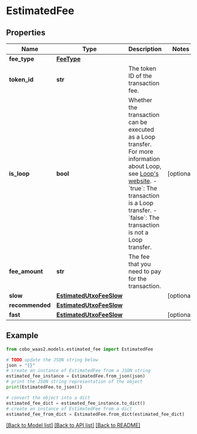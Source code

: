 # EstimatedFee


## Properties

Name | Type | Description | Notes
------------ | ------------- | ------------- | -------------
**fee_type** | [**FeeType**](FeeType.md) |  | 
**token_id** | **str** | The token ID of the transaction fee. | 
**is_loop** | **bool** | Whether the transaction can be executed as a Loop transfer. For more information about Loop, see [Loop&#39;s website](https://loop.top/). - &#x60;true&#x60;: The transaction is a Loop transfer. - &#x60;false&#x60;: The transaction is not a Loop transfer.  | [optional] 
**fee_amount** | **str** | The fee that you need to pay for the transaction. | 
**slow** | [**EstimatedUtxoFeeSlow**](EstimatedUtxoFeeSlow.md) |  | [optional] 
**recommended** | [**EstimatedUtxoFeeSlow**](EstimatedUtxoFeeSlow.md) |  | 
**fast** | [**EstimatedUtxoFeeSlow**](EstimatedUtxoFeeSlow.md) |  | [optional] 

## Example

```python
from cobo_waas2.models.estimated_fee import EstimatedFee

# TODO update the JSON string below
json = "{}"
# create an instance of EstimatedFee from a JSON string
estimated_fee_instance = EstimatedFee.from_json(json)
# print the JSON string representation of the object
print(EstimatedFee.to_json())

# convert the object into a dict
estimated_fee_dict = estimated_fee_instance.to_dict()
# create an instance of EstimatedFee from a dict
estimated_fee_from_dict = EstimatedFee.from_dict(estimated_fee_dict)
```
[[Back to Model list]](../README.md#documentation-for-models) [[Back to API list]](../README.md#documentation-for-api-endpoints) [[Back to README]](../README.md)


